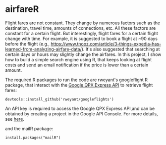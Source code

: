# airfareR
Flight fares are not constant. They change by numerous factors such as the destination, travel time, amounts of connections, etc. All these factors are constant for a certain flight. But interestingly, flight fares for a certain flight change with time. For example, it is suggested to book a flight at ~90 days before the flight (e.g., https://www.tnooz.com/article/3-things-expedia-has-learned-from-analyzing-airfare-data/). It's also suggested that searching at certain days or hours may slightly change the airfares. In this project, I show how to build a simple search engine using R, that keeps looking at flight costs and send an email notification if the price is lower than a certain amount.

The required R packages to run the code are rweyant's googleflight R package, that interact with the [Google QPX Express API](https://www.google.com/flights/) to retrieve flight fares:
```{r}
devtools::install_github('rweyant/googleflights')
```
An API key is required to access the Google QPX Express API,and can be obtained by creating a project in the Google API Console. For more details, see [here](https://developers.google.com/qpx-express/v1/prereqs).

and the mailR package:
```{r}
install.packages("mailR")
```




    
